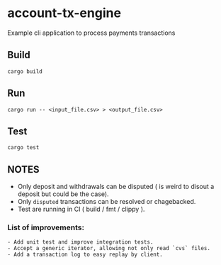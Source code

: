 # account-tx-engine
Example cli application to process payments transactions

## Build

```
cargo build
```

## Run

```
cargo run -- <input_file.csv> > <output_file.csv>
```

## Test
```
cargo test
```

## NOTES

- Only deposit and withdrawals can be disputed ( is weird to disout a deposit but could be the case).
- Only `disputed` transactions can be resolved or chagebacked.
- Test are running in CI ( build / fmt / clippy ).


### List of improvements:
    - Add unit test and improve integration tests.
    - Accept a generic iterator, allowing not only read `cvs` files.
    - Add a transaction log to easy replay by client.
